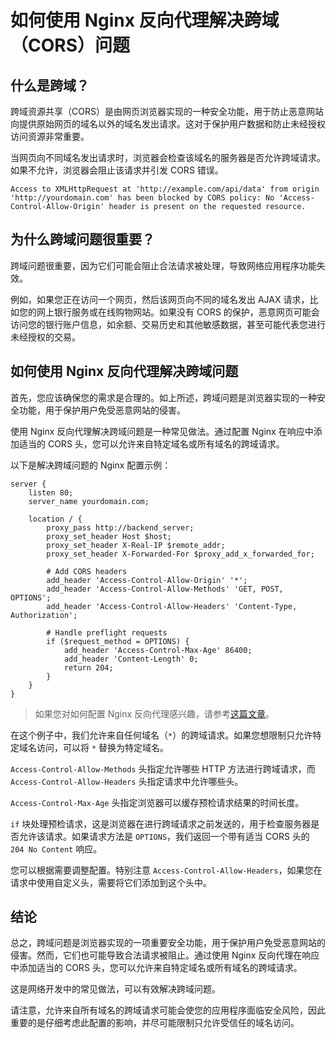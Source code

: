 # 如何使用 Nginx 反向代理解决跨域（CORS）问题

## 什么是跨域？

跨域资源共享（CORS）是由网页浏览器实现的一种安全功能，用于防止恶意网站向提供原始网页的域名以外的域名发出请求。这对于保护用户数据和防止未经授权访问资源非常重要。

当网页向不同域名发出请求时，浏览器会检查该域名的服务器是否允许跨域请求。如果不允许，浏览器会阻止该请求并引发 CORS 错误。

```
Access to XMLHttpRequest at 'http://example.com/api/data' from origin 'http://yourdomain.com' has been blocked by CORS policy: No 'Access-Control-Allow-Origin' header is present on the requested resource.
```

## 为什么跨域问题很重要？

跨域问题很重要，因为它们可能会阻止合法请求被处理，导致网络应用程序功能失效。

例如，如果您正在访问一个网页，然后该网页向不同的域名发出 AJAX 请求，比如您的网上银行服务或在线购物网站。如果没有 CORS 的保护，恶意网页可能会访问您的银行账户信息，如余额、交易历史和其他敏感数据，甚至可能代表您进行未经授权的交易。

## 如何使用 Nginx 反向代理解决跨域问题

首先，您应该确保您的需求是合理的。如上所述，跨域问题是浏览器实现的一种安全功能，用于保护用户免受恶意网站的侵害。

使用 Nginx 反向代理解决跨域问题是一种常见做法。通过配置 Nginx 在响应中添加适当的 CORS 头，您可以允许来自特定域名或所有域名的跨域请求。

以下是解决跨域问题的 Nginx 配置示例：

```nginx
server {
    listen 80;
    server_name yourdomain.com;

    location / {
        proxy_pass http://backend_server;
        proxy_set_header Host $host;
        proxy_set_header X-Real-IP $remote_addr;
        proxy_set_header X-Forwarded-For $proxy_add_x_forwarded_for;

        # Add CORS headers
        add_header 'Access-Control-Allow-Origin' '*';
        add_header 'Access-Control-Allow-Methods' 'GET, POST, OPTIONS';
        add_header 'Access-Control-Allow-Headers' 'Content-Type, Authorization';

        # Handle preflight requests
        if ($request_method = OPTIONS) {
            add_header 'Access-Control-Max-Age' 86400;
            add_header 'Content-Length' 0;
            return 204;
        }
    }
}
```

> 如果您对如何配置 Nginx 反向代理感兴趣，请参考[这篇文章](/en/nginx/nginx-reverse-proxy-nodejs.html)。

在这个例子中，我们允许来自任何域名（`*`）的跨域请求。如果您想限制只允许特定域名访问，可以将 `*` 替换为特定域名。

`Access-Control-Allow-Methods` 头指定允许哪些 HTTP 方法进行跨域请求，而 `Access-Control-Allow-Headers` 头指定请求中允许哪些头。

`Access-Control-Max-Age` 头指定浏览器可以缓存预检请求结果的时间长度。

`if` 块处理预检请求，这是浏览器在进行跨域请求之前发送的，用于检查服务器是否允许该请求。如果请求方法是 `OPTIONS`，我们返回一个带有适当 CORS 头的 `204 No Content` 响应。

您可以根据需要调整配置。特别注意 `Access-Control-Allow-Headers`，如果您在请求中使用自定义头，需要将它们添加到这个头中。

## 结论

总之，跨域问题是浏览器实现的一项重要安全功能，用于保护用户免受恶意网站的侵害。然而，它们也可能导致合法请求被阻止。通过使用 Nginx 反向代理在响应中添加适当的 CORS 头，您可以允许来自特定域名或所有域名的跨域请求。

这是网络开发中的常见做法，可以有效解决跨域问题。

请注意，允许来自所有域名的跨域请求可能会使您的应用程序面临安全风险，因此重要的是仔细考虑此配置的影响，并尽可能限制只允许受信任的域名访问。